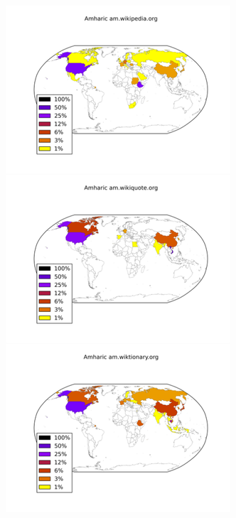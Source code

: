 ![](/images/Amharic-am.wikipedia.org.png)
![](/images/Amharic-am.wikiquote.org.png)
![](/images/Amharic-am.wiktionary.org.png)
